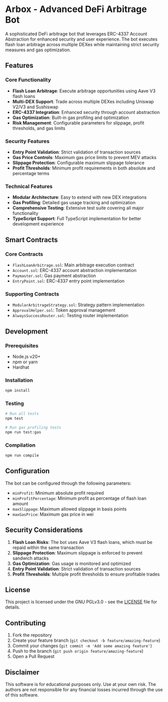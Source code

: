 # Arbox - Advanced DeFi Arbitrage Bot

A sophisticated DeFi arbitrage bot that leverages ERC-4337 Account Abstraction for enhanced security and user experience. The bot executes flash loan arbitrage across multiple DEXes while maintaining strict security measures and gas optimization.

## Features

### Core Functionality
- **Flash Loan Arbitrage**: Execute arbitrage opportunities using Aave V3 flash loans
- **Multi-DEX Support**: Trade across multiple DEXes including Uniswap V2/V3 and Sushiswap
- **ERC-4337 Integration**: Enhanced security through account abstraction
- **Gas Optimization**: Built-in gas profiling and optimization
- **Risk Management**: Configurable parameters for slippage, profit thresholds, and gas limits

### Security Features
- **Entry Point Validation**: Strict validation of transaction sources
- **Gas Price Controls**: Maximum gas price limits to prevent MEV attacks
- **Slippage Protection**: Configurable maximum slippage tolerance
- **Profit Thresholds**: Minimum profit requirements in both absolute and percentage terms

### Technical Features
- **Modular Architecture**: Easy to extend with new DEX integrations
- **Gas Profiling**: Detailed gas usage tracking and optimization
- **Comprehensive Testing**: Extensive test suite covering all major functionality
- **TypeScript Support**: Full TypeScript implementation for better development experience

## Smart Contracts

### Core Contracts
- `FlashLoanArbitrage.sol`: Main arbitrage execution contract
- `Account.sol`: ERC-4337 account abstraction implementation
- `Paymaster.sol`: Gas payment abstraction
- `EntryPoint.sol`: ERC-4337 entry point implementation

### Supporting Contracts
- `ModularArbitrageStrategy.sol`: Strategy pattern implementation
- `ApprovalHelper.sol`: Token approval management
- `AlwaysSuccessRouter.sol`: Testing router implementation

## Development

### Prerequisites
- Node.js v20+
- npm or yarn
- Hardhat

### Installation
```bash
npm install
```

### Testing
```bash
# Run all tests
npm test

# Run gas profiling tests
npm run test:gas
```

### Compilation
```bash
npm run compile
```

## Configuration

The bot can be configured through the following parameters:

- `minProfit`: Minimum absolute profit required
- `minProfitPercentage`: Minimum profit as percentage of flash loan amount
- `maxSlippage`: Maximum allowed slippage in basis points
- `maxGasPrice`: Maximum gas price in wei

## Security Considerations

1. **Flash Loan Risks**: The bot uses Aave V3 flash loans, which must be repaid within the same transaction
2. **Slippage Protection**: Maximum slippage is enforced to prevent sandwich attacks
3. **Gas Optimization**: Gas usage is monitored and optimized
4. **Entry Point Validation**: Strict validation of transaction sources
5. **Profit Thresholds**: Multiple profit thresholds to ensure profitable trades

## License

This project is licensed under the GNU PGLv3.0 - see the [LICENSE](LICENSE) file for details.

## Contributing

1. Fork the repository
2. Create your feature branch (`git checkout -b feature/amazing-feature`)
3. Commit your changes (`git commit -m 'Add some amazing feature'`)
4. Push to the branch (`git push origin feature/amazing-feature`)
5. Open a Pull Request

## Disclaimer

This software is for educational purposes only. Use at your own risk. The authors are not responsible for any financial losses incurred through the use of this software.
